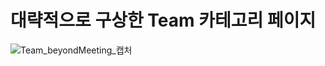 # 대략적으로 구상한 Team 카테고리 페이지

![Team_beyondMeeting_캡처](/uploads/8a375f3e1002facff14edad4eaebeffa/Team_beyondMeeting_캡처.png)
